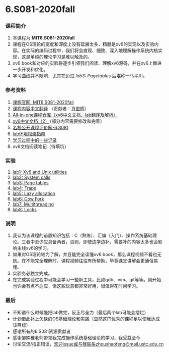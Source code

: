 # 6.S081-2020fall
### 课程简介
1. 本课程为 **MIT6.S081-2020fall**
2. 课程在OS理论的宽度和深度上没有延展太多，精髓是xv6的实现以及实验内容。在实际的编码过程中，我们将会直观、细致、深入地理解操作系统内核实现，这是单纯的理论学习是难以触及的。
3. xv6 book和对应的实验将逐步引领我们阅读、理解xv6源码，并在xv6上做进一步开发和优化。
4. 学习曲线并不陡峭，尤其在迈过 *lab3: Pagetables* 后堪称一马平川。

### 参考资料
1. [课程官网: MIT6.S081-2020fall](https://pdos.csail.mit.edu/6.S081/2020/schedule.html)
2. [课程内容中文翻译](https://mit-public-courses-cn-translatio.gitbook.io/mit6-s081/) （贡献者：[肖宏辉](https://www.zhihu.com/people/xiao-hong-hui-15)）
3. [All-in-one课程仓库（xv6中文文档、lab翻译及解析）](http://xv6.dgs.zone/)
4. [xv6中文文档（2）](https://github.com/pleasewhy/xv6-book-2020-Chinese)（部分内容需要修改和完善）
5. [名校公开课程评价网-6.S081](https://conanhujinming.github.io/comments-for-awesome-courses/%E6%93%8D%E4%BD%9C%E7%B3%BB%E7%BB%9F/MIT6.S081%E6%93%8D%E4%BD%9C%E7%B3%BB%E7%BB%9F%E5%AF%BC%E8%AE%BA/)
6. [lab环境搭建指南](https://www.bilibili.com/video/BV11K4y127Qk?)
7. [学习过程中的一些记录](https://evernight.notion.site/MIT-6-S081-708ca9dbc6fb450684ac28cba6616d12)
8. xv6文档阅读笔记（待填坑）

### 实验
1. [lab1: Xv6 and Unix utilities](https://github.com/fung-hwang/6.S081-2020fall/blob/main/lab/lab1-utilities.md)
2. [lab2: System calls](https://github.com/fung-hwang/6.S081-2020fall/blob/main/lab/lab2-system-calls.md)
3. [lab3: Page tables](https://github.com/fung-hwang/6.S081-2020fall/blob/main/lab/lab3-page-tables.md)
4. [lab4: Traps](https://github.com/fung-hwang/6.S081-2020fall/blob/main/lab/lab4-traps.md)
5. [lab5: Lazy allocation](https://github.com/fung-hwang/6.S081-2020fall/blob/main/lab/lab5-lazy-page-allocation.md)
6. [lab6: Cow Fork](https://github.com/fung-hwang/6.S081-2020fall/blob/main/lab/lab6-cow-fork.md)
7. [lab7: Multithreading](https://github.com/fung-hwang/6.S081-2020fall/blob/main/lab/lab7-multithreading.md)
8. [lab8: Locks](https://github.com/fung-hwang/6.S081-2020fall/blob/main/lab/lab8-locks.md)

### 说明
1. 我认为该课程的前置知识包括：C（熟练）、汇编（入门）、操作系统基础理论。三者中至少应具备两者，否则，即使边学边补，需要补的内容太多也会影响主线xv6的学习。
2. 如果对OS理论较为了解，并且能完全读懂xv6 book，那么课程视频不看也无妨。在不能完全理解时，课程视频往往有所帮助，毕竟课堂讲解会更通俗易懂。
3. 实验务必独立完成。
4. 在完成实验过程中可能会学习一些新工具，比如gdb、vim、git等等。刚开始也许会有点不适应，但这些玩意都非常好用，很值得花时间学习。

### 最后
+ 不知道什么时候能把lab做完，反正尽全力（最后两个lab可能会摆烂）
+ 计划借此补上欠缺的OS基础理论和实践（显然这门优秀的课程足以使我达成该目标）
+ 感谢所有的6.S081资源贡献者
+ 感谢邹姝稚老师带领我完成操作系统基础理论的学习，我受益至今
+ 讨论交流/指正错误，欢迎issue或与我联系zhoushaofeng@mail.ustc.edu.cn
